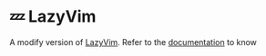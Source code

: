 # 💤 LazyVim

A modify version of [LazyVim](https://github.com/LazyVim/LazyVim).
Refer to the [documentation](https://lazyvim.github.io/installation) to know
